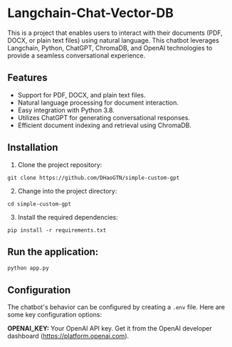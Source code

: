 
# Langchain-Chat-Vector-DB

This is a project that enables users to interact with their documents (PDF, DOCX, or plain text files) using natural language. This chatbot leverages Langchain, Python, ChatGPT, ChromaDB, and OpenAI technologies to provide a seamless conversational experience.

## Features

- Support for PDF, DOCX, and plain text files.
- Natural language processing for document interaction.
- Easy integration with Python 3.8.
- Utilizes ChatGPT for generating conversational responses.
- Efficient document indexing and retrieval using ChromaDB.

## Installation

1. Clone the project repository:

```
git clone https://github.com/DHaoGTN/simple-custom-gpt
```

2. Change into the project directory:

```
cd simple-custom-gpt
```

3. Install the required dependencies:

```
pip install -r requirements.txt
```

## Run the application:

```
python app.py
```


## Configuration

The chatbot's behavior can be configured by creating a `.env` file. Here are some key configuration options:

**OPENAI_KEY:** Your OpenAI API key. Get it from the OpenAI developer dashboard (https://platform.openai.com).
